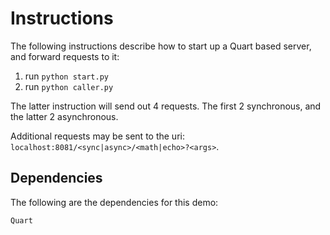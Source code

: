 # Instructions

The following instructions describe how to start up a Quart based server, and forward requests to it:

1. run `python start.py`
2. run `python caller.py`

The latter instruction will send out  4 requests. The first 2 synchronous, and the latter 2 asynchronous.

Additional requests may be sent to the uri: `localhost:8081/<sync|async>/<math|echo>?<args>`.

## Dependencies

The following are the dependencies for this demo:

```bash
Quart
```
